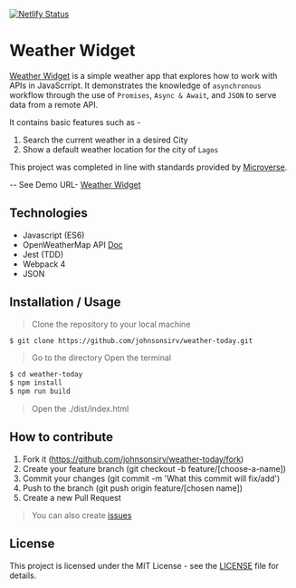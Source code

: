 [![Netlify Status](https://api.netlify.com/api/v1/badges/c9424649-60c1-4860-aeb2-a1dfede32144/deploy-status)](https://app.netlify.com/sites/ntachi-osa/deploys)

# Weather Widget
[Weather Widget]() is a simple weather app that explores how to work with APIs in JavaScrript. It demonstrates the knowledge of ``asynchronous`` workflow through the use of ``Promises``, ``Async & Await``, and ``JSON`` to serve data from a remote API.

It contains basic features such as -
1. Search the current weather in a desired City
2. Show a default weather location for the city of ``Lagos``

This project was completed in line with standards provided by [Microverse](https://www.microverse.org/ "The Global School for Remote Software Developers!").

-- See Demo URL- [Weather Widget]()

## Technologies

- Javascript (ES6)
- OpenWeatherMap API [Doc](https://openweathermap.org/current)
- Jest (TDD)
- Webpack 4
- JSON

## Installation / Usage

> Clone the repository to your local machine

```sh
$ git clone https://github.com/johnsonsirv/weather-today.git
```

> Go to the directory
> Open the terminal

```sh
$ cd weather-today
$ npm install
$ npm run build
```
> Open the ./dist/index.html

## How to contribute
1. Fork it (https://github.com/johnsonsirv/weather-today/fork)
2. Create your feature branch (git checkout -b feature/[choose-a-name])
3. Commit your changes (git commit -m 'What this commit will fix/add')
4. Push to the branch (git push origin feature/[chosen name])
5. Create a new Pull Request
> You can also create [issues](https://github.com/johnsonsirv/weather-today/issues)


## License

This project is licensed under the MIT License - see the [LICENSE](./LICENSE.md) file for details.